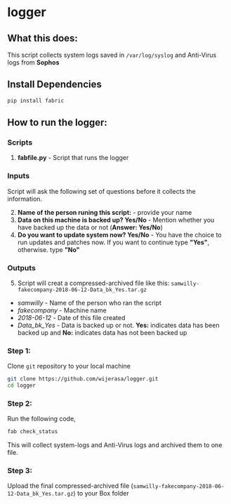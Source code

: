 # logger

## What this does:

This script collects system logs saved in `/var/log/syslog` and Anti-Virus logs from **Sophos**

## Install Dependencies 

```bash
pip install fabric
```

## How to run the logger:


### Scripts

1. **fabfile.py** - Script that runs the logger

### Inputs

Script will ask the following set of questions before it collects the information.

2. **Name of the person runing this script:** - provide your name
3. **Data on this machine is backed up? Yes\/No** - Mention whether you have backed up the data or not (**Answer: Yes/No**)
4. **Do you want to update system now? Yes/No** - You have the choice to run updates and patches now. If you want to continue type **"Yes"**, otherwise. type **"No"**

### Outputs

5. Script will creat a compressed-archived file like this: `samwilly-fakecompany-2018-06-12-Data_bk_Yes.tar.gz`

- *samwilly* - Name of the person who ran the script
- *fakecompany* - Machine name
- *2018-06-12* - Date of this file created
- *Data_bk_Yes* - Data is backed up or not. **Yes:** indicates data has been backed up and **No:** indicates data has not been backed up

### Step 1:

Clone `git` repository to your local machine

```bash
git clone https://github.com/wijerasa/logger.git
cd logger

```

### Step 2:

Run the following code,

```bash
fab check_status

```

This will collect system-logs and Anti-Virus logs and archived them to one file.
### Step 3:

Upload the final compressed-archived file (`samwilly-fakecompany-2018-06-12-Data_bk_Yes.tar.gz`) to your Box folder
